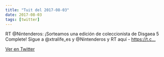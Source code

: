 ```yaml
---
title: "Tuit del 2017-08-03"
date: 2017-08-03
tags: [twitter]
---
```


RT @Nintenderos: ¡Sorteamos una edición de coleccionista de Disgaea 5 Complete! Sigue a @xtralife_es y @Nintenderos y RT aquí - https://t.c…



[Ver en Twitter](https://twitter.com/i/web/status/893199182659559424)
